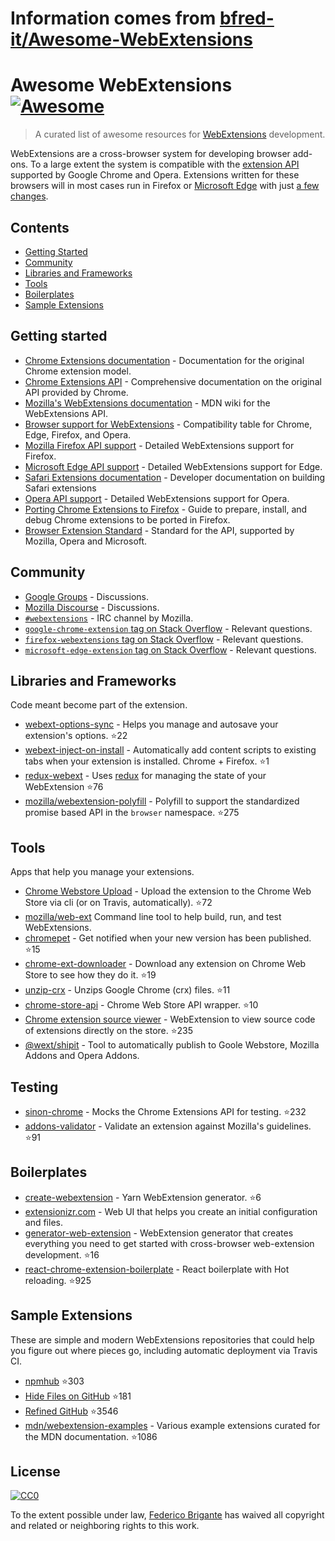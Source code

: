 # Information comes from [bfred-it/Awesome-WebExtensions](https://github.com/bfred-it/Awesome-WebExtensions)
# Awesome WebExtensions [![Awesome](https://awesome.re/badge.svg)](https://awesome.re)

> A curated list of awesome resources for [WebExtensions](https://developer.mozilla.org/en-US/Add-ons/WebExtensions) development.

WebExtensions are a cross-browser system for developing browser add-ons. To a large extent the system is compatible with the [extension API](https://developer.chrome.com/extensions) supported by Google Chrome and Opera. Extensions written for these browsers will in most cases run in Firefox or [Microsoft Edge](https://developer.microsoft.com/en-us/microsoft-edge/platform/documentation/extensions/) with just [a few changes](https://developer.mozilla.org/en-US/Add-ons/WebExtensions/Porting_a_Google_Chrome_extension).

## Contents

- [Getting Started](#getting-started)
- [Community](#community)
- [Libraries and Frameworks](#libraries-and-frameworks)
- [Tools](#tools)
- [Boilerplates](#boilerplates)
- [Sample Extensions](#sample-extensions)

## Getting started

- [Chrome Extensions documentation](https://developer.chrome.com/extensions) - Documentation for the original Chrome extension model.
- [Chrome Extensions API](https://developer.chrome.com/extensions/api_index) - Comprehensive documentation on the original API provided by Chrome.
- [Mozilla's WebExtensions documentation](https://developer.mozilla.org/en-US/Add-ons/WebExtensions) - MDN wiki for the WebExtensions API.
- [Browser support for WebExtensions](https://developer.mozilla.org/en-US/Add-ons/WebExtensions/Browser_support_for_JavaScript_APIs) - Compatibility table for Chrome, Edge, Firefox, and Opera.
- [Mozilla Firefox API support](http://arewewebextensionsyet.com) - Detailed WebExtensions support for Firefox.
- [Microsoft Edge API support](https://docs.microsoft.com/en-us/microsoft-edge/extensions/api-support/extension-api-roadmap) - Detailed WebExtensions support for Edge.
- [Safari Extensions documentation](https://developer.apple.com/safari/extensions/) - Developer documentation on building Safari extensions
- [Opera API support](https://dev.opera.com/extensions/apis/) - Detailed WebExtensions support for Opera.
- [Porting Chrome Extensions to Firefox](https://hacks.mozilla.org/2015/10/porting-chrome-extensions-to-firefox-with-webextensions/) - Guide to prepare, install, and debug Chrome extensions to be ported in Firefox.
- [Browser Extension Standard](https://browserext.github.io/browserext/) - Standard for the API, supported by Mozilla, Opera and Microsoft.

## Community

- [Google Groups](https://groups.google.com/a/chromium.org/forum/#!forum/chromium-extensions) - Discussions.
- [Mozilla Discourse](https://discourse.mozilla.org/c/add-ons) - Discussions.
- [`#webextensions`](https://wiki.mozilla.org/IRC) - IRC channel by Mozilla.
- [`google-chrome-extension` tag on Stack Overflow](https://stackoverflow.com/questions/tagged/google-chrome-extension) - Relevant questions.
- [`firefox-webextensions` tag on Stack Overflow](https://stackoverflow.com/questions/tagged/firefox-webextensions) - Relevant questions.
- [`microsoft-edge-extension` tag on Stack Overflow](https://stackoverflow.com/questions/tagged/microsoft-edge-extension) - Relevant questions.

## Libraries and Frameworks

Code meant become part of the extension.

- [webext-options-sync](https://github.com/bfred-it/webext-options-sync) - Helps you manage and autosave your extension's options. :star:22
- [webext-inject-on-install](https://github.com/bfred-it/webext-inject-on-install) - Automatically add content scripts to existing tabs when your extension is installed. Chrome + Firefox. :star:1
- [redux-webext](https://github.com/ivantsov/redux-webext) - Uses [redux](https://github.com/reactjs/redux) for managing the state of your WebExtension :star:76
- [mozilla/webextension-polyfill](https://github.com/mozilla/webextension-polyfill) - Polyfill to support the standardized promise based API in the `browser` namespace. :star:275

## Tools

Apps that help you manage your extensions.

- [Chrome Webstore Upload](https://github.com/DrewML/chrome-webstore-upload-cli) - Upload the extension to the Chrome Web Store via cli (or on Travis, automatically). :star:72
- [mozilla/web-ext](https://github.com/mozilla/web-ext) Command line tool to help build, run, and test WebExtensions.
- [chromepet](https://github.com/ZenHubIO/chromepet) - Get notified when your new version has been published. :star:15
- [chrome-ext-downloader](https://github.com/jiripospisil/chrome-ext-downloader) - Download any extension on Chrome Web Store to see how they do it. :star:19
- [unzip-crx](https://github.com/peerigon/unzip-crx) - Unzips Google Chrome (crx) files. :star:11
- [chrome-store-api](https://github.com/acvetkov/chrome-store-api) - Chrome Web Store API wrapper. :star:10
- [Chrome extension source viewer](https://github.com/Rob--W/crxviewer) - WebExtension to view source code of extensions directly on the store. :star:235
- [@wext/shipit](https://github.com/LinusU/wext-shipit) - Tool to automatically publish to Goole Webstore, Mozilla Addons and Opera Addons.

## Testing

- [sinon-chrome](https://github.com/acvetkov/sinon-chrome) - Mocks the Chrome Extensions API for testing. :star:232
- [addons-validator](https://github.com/mozilla/addons-validator) - Validate an extension against Mozilla's guidelines. :star:91

## Boilerplates

- [create-webextension](https://github.com/rpl/create-webextension) - Yarn WebExtension generator. :star:6
- [extensionizr.com](http://extensionizr.com) - Web UI that helps you create an initial configuration and files.
- [generator-web-extension](https://github.com/HaNdTriX/generator-web-extension) - WebExtension generator that creates everything you need to get started with cross-browser web-extension development. :star:16
- [react-chrome-extension-boilerplate](https://github.com/jhen0409/react-chrome-extension-boilerplate) - React boilerplate with Hot reloading. :star:925

## Sample Extensions

These are simple and modern WebExtensions repositories that could help you figure out where pieces go, including automatic deployment via Travis CI.

- [npmhub](https://github.com/npmhub/npmhub) :star:303
- [Hide Files on GitHub](https://github.com/sindresorhus/hide-files-on-github) :star:181
- [Refined GitHub](https://github.com/sindresorhus/refined-github) :star:3546
- [mdn/webextension-examples](https://github.com/mdn/webextensions-examples) - Various example extensions curated for the MDN documentation. :star:1086

## License

[![CC0](http://mirrors.creativecommons.org/presskit/buttons/88x31/svg/cc-zero.svg)](https://creativecommons.org/publicdomain/zero/1.0/)

To the extent possible under law, [Federico Brigante](http://bfred.it) has waived all copyright and related or neighboring rights to this work.

